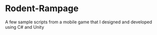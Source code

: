 # Rodent-Rampage
A few sample scripts from a mobile game that I designed and developed using C# and Unity
